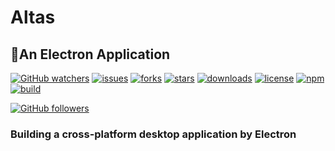 # Altas

## 🚦An Electron Application

[![GitHub watchers](https://img.shields.io/github/watchers/halo-design/Altas.svg)](https://github.com/halo-design/Altas)
[![issues](https://img.shields.io/github/issues/halo-design/Altas.svg)](https://github.com/halo-design/Altas)
[![forks](https://img.shields.io/github/forks/halo-design/Altas.svg)](https://github.com/halo-design/Altas)
[![stars](https://img.shields.io/github/stars/halo-design/Altas.svg)](https://github.com/halo-design/Altas)
[![downloads](https://img.shields.io/github/downloads/halo-design/Altas/total.svg)](https://github.com/halo-design/Altas)
[![license](https://img.shields.io/badge/license-MIT-blue.svg)](https://github.com/halo-design/Altas)
[![npm](https://img.shields.io/npm/v/npm.svg)](https://github.com/halo-design/Altas)
[![build](https://www.travis-ci.org/halo-design/Altas.svg?branch=master)](https://github.com/halo-design/Altas)

[![GitHub followers](https://img.shields.io/github/followers/OwlAford.svg?style=social&label=Follow)](https://github.com/OwlAford)


### Building a cross-platform desktop application by Electron